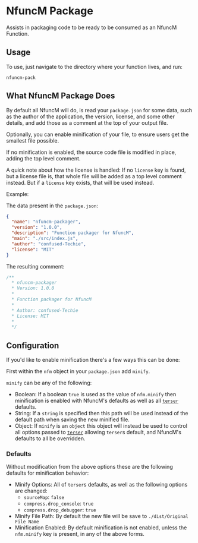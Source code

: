 # NfuncM Package

Assists in packaging code to be ready to be consumed as an NfuncM Function.

## Usage

To use, just navigate to the directory where your function lives, and run:

```shell
nfuncm-pack
```

## What NfuncM Package Does

By default all NfuncM will do, is read your `package.json` for some data, such as the author of the application, the version, license, and some other details, and add those as a comment at the top of your output file.

Optionally, you can enable minification of your file, to ensure users get the smallest file possible.

If no minification is enabled, the source code file is modified in place, adding the top level comment.

A quick note about how the license is handled:
If no `license` key is found, but a license file is, that whole file will be added as a top level comment instead.
But if a `license` key exists, that will be used instead.

Example:

The data present in the `package.json`:

```json
{
  "name": "nfuncm-packager",
  "version": "1.0.0",
  "description": "Function packager for NfuncM",
  "main": "./src/index.js",
  "author": "confused-Techie",
  "license": "MIT"
}
```

The resulting comment:

```javascript
/**
  * nfuncm-packager
  * Version: 1.0.0
  *
  * Function packager for NfuncM
  *
  * Author: confused-Techie
  * License: MIT
  *
  */
```

## Configuration

If you'd like to enable minification there's a few ways this can be done:

First within the `nfm` object in your `package.json` add `minify`.

`minify` can be any of the following:

* Boolean: If a boolean `true` is used as the value of `nfm.minify` then minification is enabled with NfuncM's defaults as well as all [`terser`](https://github.com/terser/terser) defaults.
* String: If a `string` is specified then this path will be used instead of the default path when saving the new minified file.
* Object: If `minify` is an `object` this object will instead be used to control all options passed to [`terser`](https://github.com/terser/terser) allowing `terser`s default, and NfuncM's defaults to all be overridden.

### Defaults

Without modification from the above options these are the following defaults for minification behavior:

* Minify Options: All of `terser`s defaults, as well as the following options are changed:
    - `sourceMap`: `false`
    - `compress.drop_console`: `true`
    - `compress.drop_debugger`: `true`
* Minify File Path: By default the new file will be save to `./dist/Original File Name`
* Minification Enabled: By default minification is not enabled, unless the `nfm.minify` key is present, in any of the above forms.
